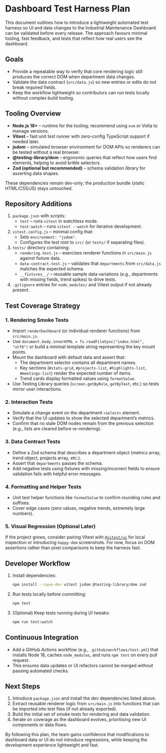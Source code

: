 # Dashboard Test Harness Plan

This document outlines how to introduce a lightweight automated test harness so UI and data
changes to the Industrial Maintenance Dashboard can be validated before every release. The
approach favours minimal tooling, fast feedback, and tests that reflect how real users see the
dashboard.

## Goals

* Provide a repeatable way to verify that core rendering logic still produces the correct DOM
  when department data changes.
* Validate the data contract (`src/data.js`) so new entries or edits do not break required
  fields.
* Keep the workflow lightweight so contributors can run tests locally without complex build
  tooling.

## Tooling Overview

* **Node.js 18+** – runtime for the tooling; recommend using `nvm` or Volta to manage versions.
* **Vitest** – fast unit test runner with zero-config TypeScript support if needed later.
* **jsdom** – simulated browser environment for DOM APIs so renderers can be tested without a
  real browser.
* **@testing-library/dom** – ergonomic queries that reflect how users find elements, helping to
  avoid brittle selectors.
* **Zod (optional but recommended)** – schema validation library for asserting data shapes.

These dependencies remain dev-only; the production bundle (static HTML/CSS/JS) stays untouched.

## Repository Additions

1. `package.json` with scripts:
   * `test` – runs `vitest` in watchless mode.
   * `test:watch` – runs `vitest --watch` for iterative development.
2. `vitest.config.js` – minimal config that:
   * Sets `environment: "jsdom"`.
   * Configures the test root to `src/` (or `tests/` if separating files).
3. `tests/` directory containing:
   * `rendering.test.js` – exercises renderer functions in `src/main.js` against fixture data.
   * `data-contract.test.js` – validates that `departments` from `src/data.js` matches the
     expected schema.
   * `__fixtures__/` – reusable sample data variations (e.g., departments with missing fields,
     trend spikes) to drive tests.
4. `.gitignore` entries for `node_modules/` and Vitest output if not already present.

## Test Coverage Strategy

### 1. Rendering Smoke Tests

* Import `renderDashboard` (or individual renderer functions) from `src/main.js`.
* Use `document.body.innerHTML = fs.readFileSync("index.html", "utf8")` or build a minimal
  template string representing the key mount points.
* Mount the dashboard with default data and assert that:
  * The department selector contains all department names.
  * Key sections (`#stats-grid`, `#projects-list`, `#highlights-list`, `#meetings-list`) render
    the expected number of items.
  * Trend cards display formatted values using `formatValue`.
* Use Testing Library queries (`screen.getByRole`, `getByText`, etc.) so tests mirror user
  interactions.

### 2. Interaction Tests

* Simulate a change event on the department `<select>` element.
* Verify that the UI updates to show the selected department’s metrics.
* Confirm that no stale DOM nodes remain from the previous selection (e.g., lists are cleared
  before re-rendering).

### 3. Data Contract Tests

* Define a Zod schema that describes a department object (metrics array, trend object,
  projects array, etc.).
* Assert that `departments` passes the schema.
* Add negative tests using fixtures with missing/incorrect fields to ensure validation fails
  with helpful error messages.

### 4. Formatting and Helper Tests

* Unit test helper functions like `formatValue` to confirm rounding rules and suffixes.
* Cover edge cases (zero values, negative trends, extremely large numbers).

### 5. Visual Regression (Optional Later)

If the project grows, consider pairing Vitest with [`@vitest/ui`](https://vitest.dev/guide/ui.html)
for local inspection or introducing `happy-dom` screenshots. For now, focus on DOM assertions
rather than pixel comparisons to keep the harness fast.

## Developer Workflow

1. Install dependencies:

   ```bash
   npm install --save-dev vitest jsdom @testing-library/dom zod
   ```

2. Run tests locally before committing:

   ```bash
   npm test
   ```

3. (Optional) Keep tests running during UI tweaks:

   ```bash
   npm run test:watch
   ```

## Continuous Integration

* Add a GitHub Actions workflow (e.g., `.github/workflows/test.yml`) that installs Node 18,
  caches `node_modules`, and runs `npm test` on every pull request.
* This ensures data updates or UI refactors cannot be merged without passing automated checks.

## Next Steps

1. Introduce `package.json` and install the dev dependencies listed above.
2. Extract reusable renderer logic from `src/main.js` into functions that can be imported into
   test files (if not already exported).
3. Build the initial set of smoke tests for rendering and data validation.
4. Iterate on coverage as the dashboard evolves, prioritising new UI components or data flows.

By following this plan, the team gains confidence that modifications to dashboard data or UI do
not introduce regressions, while keeping the development experience lightweight and fast.
